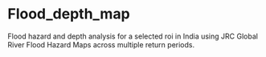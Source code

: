 # Flood_depth_map
Flood hazard and depth analysis for a selected roi in India using JRC Global River Flood Hazard Maps across multiple return periods.
